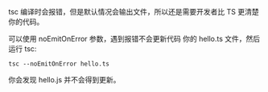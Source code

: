 tsc 编译时会报错，但是默认情况会输出文件，所以还是需要开发者比 TS 更清楚你的代码。

可以使用 noEmitOnError 参数，遇到报错不会更新代码
你的 hello.ts 文件，然后运行 tsc:

```
tsc --noEmitOnError hello.ts
```

你会发现 hello.js 并不会得到更新。
